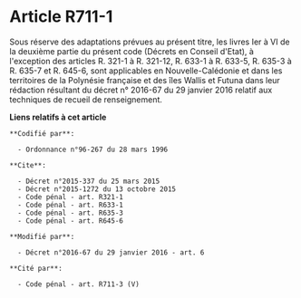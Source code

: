 # Article R711-1

Sous réserve des adaptations prévues au présent titre, les livres Ier à VI de la deuxième partie du présent code (Décrets en
Conseil d'Etat), à l'exception des articles R. 321-1 à R. 321-12, R. 633-1 à R. 633-5, 
R. 635-3 à R. 635-7 et R. 645-6, sont applicables en Nouvelle-Calédonie et dans les territoires de la Polynésie française et
des îles Wallis et Futuna dans leur rédaction résultant du décret n° 2016-67 du 29 janvier 2016 relatif aux techniques de
recueil de renseignement.

**Liens relatifs à cet article**

	**Codifié par**:

	  - Ordonnance n°96-267 du 28 mars 1996

	**Cite**:

	  - Décret n°2015-337 du 25 mars 2015
	  - Décret n°2015-1272 du 13 octobre 2015
	  - Code pénal - art. R321-1
	  - Code pénal - art. R633-1
	  - Code pénal - art. R635-3
	  - Code pénal - art. R645-6

	**Modifié par**:

	  - Décret n°2016-67 du 29 janvier 2016 - art. 6

	**Cité par**:

	  - Code pénal - art. R711-3 (V)
